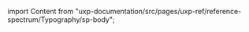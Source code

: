 
import Content from "uxp-documentation/src/pages/uxp-ref/reference-spectrum/Typography/sp-body";

<Content query="product=photoshop"/>
